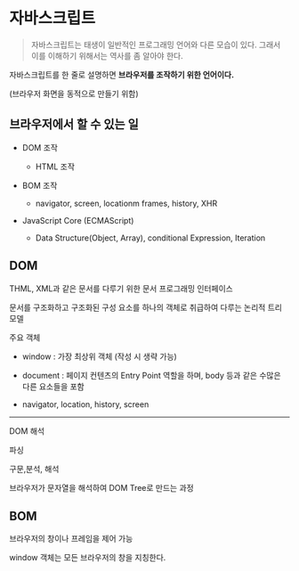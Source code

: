 # 자바스크립트 

> 자바스크립트는 태생이 일반적인 프로그래밍 언어와 다른 모습이 있다. 그래서 이를 이해하기 위해서는 역사를 좀 알아야 한다.

자바스크립트를 한 줄로 설명하면 **브라우저를 조작하기 위한 언어이다.**

(브라우저 화면을 동적으로 만들기 위함)



## 브라우저에서 할 수 있는 일

- DOM 조작

  - HTML 조작

- BOM 조작

  - navigator, screen, locationm frames, history, XHR

- JavaScript Core (ECMAScript)

  - Data Structure(Object, Array), conditional Expression, Iteration

  

## DOM

THML, XML과 같은 문서를 다루기 위한 문서 프로그래밍 인터페이스

문서를 구조화하고 구조화된 구성 요소를 하나의 객체로 취급하여 다루는 논리적 트리 모델

주요 객체

- window : 가장 최상위 객체 (작성 시 생략 가능)

- document : 페이지 컨텐츠의 Entry Point  역할을 하며, body 등과 같은 수많은 다른 요소들을 포함

- navigator, location, history, screen

----

DOM 해석

파싱

구문,분석, 해석

브라우저가 문자열을 해석하여 DOM Tree로 만드는 과정



## BOM

브라우저의 창이나 프레임을 제어 가능

window 객체는 모든 브라우저의 창을 지칭한다.

